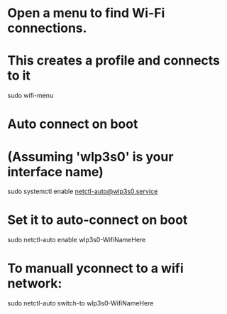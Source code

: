 # Open a menu to find Wi-Fi connections.
# This creates a profile and connects to it
sudo wifi-menu

# Auto connect on boot
# (Assuming 'wlp3s0' is your interface name)
sudo systemctl enable netctl-auto@wlp3s0.service

# Set it to auto-connect on boot
sudo netctl-auto enable wlp3s0-WifiNameHere

# To manuall yconnect to a wifi network:
sudo netctl-auto switch-to wlp3s0-WifiNameHere
